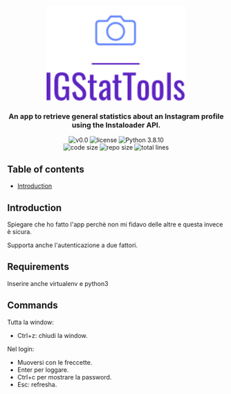 <p align="center"><img src="https://github.com/JustWhit3/IGStatTools/blob/main/img/images/logo.svg" height=220></p>

<h3 align="center">An app to retrieve general statistics about an Instagram profile using the Instaloader API.</h3>
<p align="center">
    <img title="v0.0" alt="v0.0" src="https://img.shields.io/badge/version-v0.0-informational?style=flat-square"
    <a href="LICENSE">
        <img title="MIT License" alt="license" src="https://img.shields.io/badge/license-MIT-informational?style=flat-square">
    </a>
	<img title="Python 3.8.10" alt="Python 3.8.10" src="https://img.shields.io/badge/Python-3.8.10-informational?style=flat-square"><br>
	<img title="Code size" alt="code size" src="https://img.shields.io/github/languages/code-size/JustWhit3/IGStatTools?color=red">
	<img title="Repo size" alt="repo size" src="https://img.shields.io/github/repo-size/JustWhit3/IGStatTools?color=red">
	<img title="Lines of code" alt="total lines" src="https://img.shields.io/tokei/lines/github/JustWhit3/IGStatTools?color=red">
</p>

## Table of contents

- [Introduction](#introduction)

## Introduction

Spiegare che ho fatto l'app perchè non mi fidavo delle altre e questa invece è sicura.

Supporta anche l'autenticazione a due fattori.

## Requirements

Inserire anche virtualenv e python3


## Commands

Tutta la window:

- Ctrl+z: chiudi la window.

Nel login:

 - Muoversi con le freccette.
 - Enter per loggare.
 - Ctrl+c per mostrare la password.
 - Esc: refresha.
